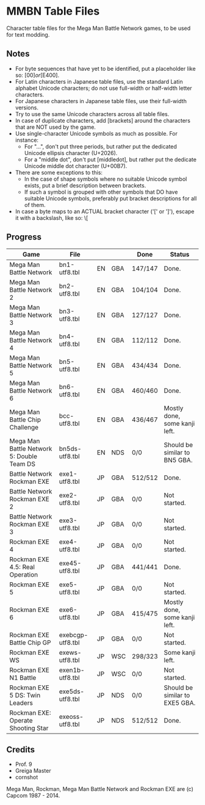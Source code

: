 MMBN Table Files
================
Character table files for the Mega Man Battle Network games, to be used for text modding.

Notes
-----
* For byte sequences that have yet to be identified, put a placeholder like so: [$00] or [$E400].
* For Latin characters in Japanese table files, use the standard Latin alphabet Unicode characters; do not use full-width or half-width letter characters.
* For Japanese characters in Japanese table files, use their full-width versions.
* Try to use the same Unicode characters across all table files.
* In case of duplicate characters, add [brackets] around the characters that are NOT used by the game.
* Use single-character Unicode symbols as much as possible. For instance:
  * For "...", don't put three periods, but rather put the dedicated Unicode ellipsis character (U+2026).
  * For a "middle dot", don't put [middledot], but rather put the dedicate Unicode middle dot character (U+00B7).
* There are some exceptions to this:
  * In the case of shape symbols where no suitable Unicode symbol exists, put a brief description between brackets.
  * If such a symbol is grouped with other symbols that DO have suitable Unicode symbols, preferably put bracket descriptions for all of them.
* In case a byte maps to an ACTUAL bracket character ('[' or ']'), escape it with a backslash, like so: \\[

Progress
--------
| Game                                      | File             |    |     | Done    | Status				|
| ----------------------------------------- | ---------------- |--- | --- | --------| --------------------------------- |
| Mega Man Battle Network                   | bn1-utf8.tbl     | EN | GBA | 147/147 | Done.				|
| Mega Man Battle Network 2                 | bn2-utf8.tbl     | EN | GBA | 104/104 | Done.				|
| Mega Man Battle Network 3                 | bn3-utf8.tbl     | EN | GBA | 127/127 | Done.				|
| Mega Man Battle Network 4                 | bn4-utf8.tbl     | EN | GBA | 112/112 | Done.				|
| Mega Man Battle Network 5                 | bn5-utf8.tbl     | EN | GBA | 434/434 | Done.				|
| Mega Man Battle Network 6                 | bn6-utf8.tbl     | EN | GBA | 460/460 | Done.				|
| Mega Man Battle Chip Challenge            | bcc-utf8.tbl     | EN | GBA | 436/467 | Mostly done, some kanji left.	|
| Mega Man Battle Network 5: Double Team DS | bn5ds-utf8.tbl   | EN | NDS | 0/0     | Should be similar to BN5 GBA.	|
| Battle Network Rockman EXE                | exe1-utf8.tbl    | JP | GBA | 512/512 | Done.				|
| Battle Network Rockman EXE 2              | exe2-utf8.tbl    | JP | GBA | 0/0     | Not started.			|
| Battle Network Rockman EXE 3              | exe3-utf8.tbl    | JP | GBA | 0/0     | Not started.			|
| Rockman EXE 4                             | exe4-utf8.tbl    | JP | GBA | 0/0     | Not started.			|
| Rockman EXE 4.5: Real Operation           | exe45-utf8.tbl   | JP | GBA | 441/441 | Done.				|
| Rockman EXE 5                             | exe5-utf8.tbl    | JP | GBA | 0/0     | Not started.			|
| Rockman EXE 6                             | exe6-utf8.tbl    | JP | GBA | 415/475 | Mostly done, some kanji left.	|
| Rockman EXE Battle Chip GP                | exebcgp-utf8.tbl | JP | GBA | 0/0     | Not started.			|
| Rockman EXE WS                            | exews-utf8.tbl   | JP | WSC | 298/323 | Some kanji left.			|
| Rockman EXE N1 Battle                     | exen1b-utf8.tbl  | JP | WSC | 0/0     | Not started.			|
| Rockman EXE 5 DS: Twin Leaders            | exe5ds-utf8.tbl  | JP | NDS | 0/0     | Should be similar to EXE5 GBA.	|
| Rockman EXE: Operate Shooting Star        | exeoss-utf8.tbl  | JP | NDS | 512/512 | Done.				|

Credits
-------
* Prof. 9
* Greiga Master
* cornshot

Mega Man, Rockman, Mega Man Battle Network and Rockman EXE are (c) Capcom 1987 - 2014.